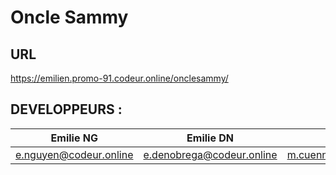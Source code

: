 # Oncle Sammy

## URL

https://emilien.promo-91.codeur.online/onclesammy/

## DEVELOPPEURS : 

Emilie NG | Emilie DN | Mathieu 
------------ | ------------- | -------------
 e.nguyen@codeur.online | e.denobrega@codeur.online | m.cuenne@codeur.online |